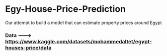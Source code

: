 # Egy-House-Price-Prediction
Our attempt to build a model that can estimate property prices around Egypt 
### Data ---> https://www.kaggle.com/datasets/mohammedaltet/egypt-houses-price/data
